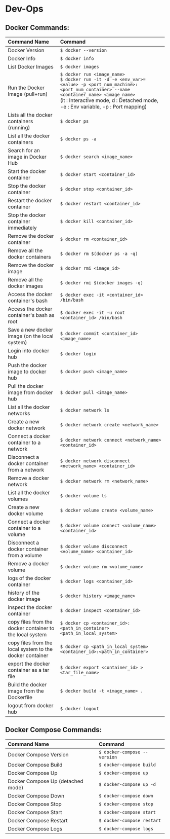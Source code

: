 # Dev-Ops

## Docker Commands:

| Command Name                                          | Command                                           |      
| :--------------------------------------------------- | :----------------------------------------------- |
|  Docker Version                                       | `$ docker --version`                                | 
|  Docker Info                                          | `$ docker info`                                     |
|  List  Docker Images                                  | `$ docker images`                                   |
|  Run the Docker Image (pull+run)                      | `$ docker run <image_name>` <br> `$ docker run -it -d -e <env_var>=<value> -p <port_num_machine>:<port_num_container> --name <container_name> <image_name>` <br> (it : Interactive mode, d : Detached mode, -e : Env variable, -p : Port mapping) |
|  Lists all the docker containers (running)            | `$ docker ps`                                      |
|  List all the docker containers                       | `$ docker ps -a`                                   |
| Search for an image in Docker Hub                     | `$ docker search <image_name>`                      |
|  Start the docker container                           | `$ docker start <container_id>`                     |
|  Stop the docker container                            | `$ docker stop <container_id>`                      |
|  Restart the docker container                         | `$ docker restart <container_id>`                   |
|  Stop the docker container immediately                | `$ docker kill <container_id>`                      |
|  Remove the docker container                          | `$ docker rm <container_id>`                        | 
|  Remove all the docker containers                     | `$ docker rm $(docker ps -a -q)`                    | 
|  Remove the docker image                              | `$ docker rmi <image_id>`                           |
|  Remove all the docker images                         | `$ docker rmi $(docker images -q)`                  |
| Access the docker container's bash | `$ docker exec -it <container_id> /bin/bash` |
|  Access the docker container's bash as root           | `$ docker exec -it -u root <container_id> /bin/bash` |
| Save a new docker image (on the local system) | `$ docker commit <container_id> <image_name>` |
| Login into docker hub | `$ docker login` |
| Push the docker image to docker hub | `$ docker push <image_name>` |
| Pull the docker image from docker hub | `$ docker pull <image_name>` |
| List all the docker networks | `$ docker network ls` |
| Create a new docker network | `$ docker network create <network_name>` |
| Connect a docker container to a network | `$ docker network connect <network_name> <container_id>` |
| Disconnect a docker container from a network | `$ docker network disconnect <network_name> <container_id>` |
| Remove a docker network | `$ docker network rm <network_name>` |
| List all the docker volumes | `$ docker volume ls` |
| Create a new docker volume | `$ docker volume create <volume_name>` |
| Connect a docker container to a volume | `$ docker volume connect <volume_name> <container_id>` |
| Disconnect a docker container from a volume | `$ docker volume disconnect <volume_name> <container_id>` |
| Remove a docker volume | `$ docker volume rm <volume_name>` |
| logs of the docker container | `$ docker logs <container_id>` |
| history of the docker image | `$ docker history <image_name>` |
| inspect the docker container | `$ docker inspect <container_id>` |
| copy files from the docker container to the local system | `$ docker cp <container_id>:<path_in_container> <path_in_local_system>` |
| copy files from the local system to the docker container | `$ docker cp <path_in_local_system> <container_id>:<path_in_container>` |
| export the docker container as a tar file | `$ docker export <container_id> > <tar_file_name>` |
| Build the docker image from the Dockerfile | `$ docker build -t <image_name> .` |
| logout from docker hub | `$ docker logout` |


## Docker Compose Commands:

| Command Name                                          | Command                                           |
| :--------------------------------------------------- | :----------------------------------------------- |
|  Docker Compose Version                               | `$ docker-compose --version`                       |
|  Docker Compose Build                                  | `$ docker-compose build`                           |
|  Docker Compose Up                                    | `$ docker-compose up`                              |
|  Docker Compose Up (detached mode)                    | `$ docker-compose up -d`                           |
|  Docker Compose Down                                  | `$ docker-compose down`                            |
|  Docker Compose Stop                                  | `$ docker-compose stop`                            |
|  Docker Compose Start                                 | `$ docker-compose start`                           |
|  Docker Compose Restart                               | `$ docker-compose restart`                         |
|  Docker Compose Logs                                  | `$ docker-compose logs`                            |
